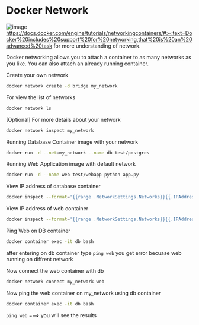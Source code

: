 # Docker Network

![image](https://user-images.githubusercontent.com/111989928/212470383-f9dfd0fe-b2f6-4cc6-9112-bc476098df83.png)
https://docs.docker.com/engine/tutorials/networkingcontainers/#:~:text=Docker%20includes%20support%20for%20networking,that%20is%20an%20advanced%20task for more understanding of network.

Docker networking allows you to attach a container to as many networks as you like. You can also attach an already running container.

Create your own network
```sh
docker network create -d bridge my_network
```
For view the list of networks
```sh
docker network ls
```
[Optional] For more details about your network
```sh
docker network inspect my_network
```
Running Database Container image with your network
```sh
docker run -d --net=my_network --name db test/postgres
```
Running Web Application image with default network
```sh
docker run -d --name web test/webapp python app.py
```
View IP address of database container
```sh
docker inspect --format='{{range .NetworkSettings.Networks}}{{.IPAddress}}{{end}}' db
```
View IP address of web container
```sh
docker inspect --format='{{range .NetworkSettings.Networks}}{{.IPAddress}}{{end}}' web
```
Ping Web on DB container
```sh
docker container exec -it db bash
```
after entering on db container type `ping web` you get error becuase web running on diffrent network

Now connect the web container with db 
```sh
docker network connect my_network web
```
Now ping the web container on my_network using db container
```sh
docker container exec -it db bash
```
`ping web` ===> you will see the results
